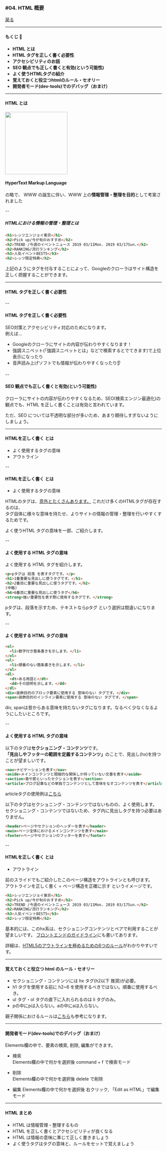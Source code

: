 ### #04. HTML 概要 

<a href="../">戻る</a>

---

#### もくじ 📝

<ul>
  <li class="-small"><b>HTML とは</b></li>
  <li class="-small"><b>HTML タグを正しく書く必要性</b></li>
  <li class="-small"><b>アクセシビリティのお話</b></li>
  <li class="-small"><b>SEO 観点でも正しく書くと有効(という可能性)</b></li>
  <li class="-small"><b>よく使うHTMLタグの紹介</b></li>
  <li class="-small"><b>覚えておくと役立つhtmlのルール・セオリー</b></li>
  <li class="-small"><b>開発者モード(dev-tools)でのデバッグ（おまけ）</b></li>
</ul>

---

#### HTML とは

<div class="-center"><img src="https://ijumori.net/wp-content/uploads/2018/02/HTML5-logo.png" width="200" /></div>

<h4><span class="-u">HyperText Markup Language</span></h4><p>の略で、
WWW の誕生に伴い、WWW 上の<b class="-u">情報管理・整理を目的</b>として考案されました </p>

--

##### HTMLにおける情報の管理・整理とは

```html
<h1>レッツエンジョイ東京</h1>
<h2>Pick up/今が旬のおすすめ</h2>
<h2>TREND /今週のイベントニュース 2019 03/11Mon. 2019 03/17Sun.</h2>
<h2>RANKING/流行ランキング</h2>
<h3>人気イベントBEST5</h3>
<h2>レッツ限定特典</h2>
```

上記のようにタグを付与することによって、Googleのクローラはサイト構造を正しく把握することができます。 

---

#### HTML タグを正しく書く必要性

--

#### HTML タグを正しく書く必要性

<p>SEO対策とアクセシビリティ対応のためになります。<br>例えば...</p>
<ul>
<li class="fragment">Googleのクローラにサイトの内容が伝わりやすくなります！</li>
<li class="fragment">強調スニペット(「強調スニペットとは」などで検索するとでてきます)で上位表示になったり</li>
<li class="fragment">音声読み上げソフトでも情報が伝わりやすくなったり👂</li>
</ul>

--

#### SEO 観点でも正しく書くと有効(という可能性)

クローラにサイトの内容が伝わりやすくなるため、SEO(検索エンジン最適化)の観点でも、HTML を正しく書くことは有効と言われています。

ただ、SEO については不透明な部分が多いため、あまり期待しすぎないようにしましょう。

---

#### HTMLを正しく書く とは
- よく使用するタグの意味
- アウトライン

-- 

#### HTMLを正しく書く とは
- よく使用するタグの意味

<p class="-mt36">HTMLのタグは、<a href="https://webgoto.net/html5/">意外とたくさんあります。</a>  
これだけ多くのHTMLタグが存在するのは、<br><span class="-b">タグ自体に様々な意味を持たせ</span>、よりサイトの情報の管理・整理を行いやすくするためです。</p>
<p class="-mt36">よく使うHTML タグの意味を一部、ご紹介します。</p>

--

#### よく使用する HTML タグの意味

よく使用する HTML タグを紹介します。  

```html
<p>pタグは 段落 を表すタグです。</p>
<h1>1番重要な見出しに使うタグです。</h1>
<h2>2番目に重要な見出しに使うタグです。</h2>
(中略)
<h6>6番目に重要な見出しに使うタグ</h6>
<strong>強い重要性を表す際に使用するタグです。</strong>
```
pタグは、<span class="-b">段落</span>を示すため、テキストならpタグ という選択は間違いになります。

--

#### よく使用する HTML タグの意味

```html
<ol>
  <li>数字付き箇条書きを示します。</li>
</ol>
<ul>
  <li>順番のない箇条書きを示します。</li>
</ul>
<dl>
  <dt>ある用語と</dt>
  <dd>その説明を示します。</dd>
</dl>
<div>装飾目的のブロック要素に使用する 意味のない タグです。</div>
<span>装飾目的のインライン要素に使用する 意味のない タグです。</span>
```
div, spanは昔からある意味を持たないタグになります。なるべく少なくなるようにしたいところです。

--

#### よく使用する HTML タグの意味

<p class="-small">以下のタグは<b class="-u">セクショニング・コンテンツ</b>です。<br><b class="-u">「見出しやフッターの範囲を定義するコンテンツ」</b>のことで、見出し(hx)を持つことが望ましいです。</p>

```html
<nav>ナビゲーションを表す</nav>
<aside>メインコンテンツと間接的な関係しか持っていない文書を表す</aside>
<section>章や節といったセクションを表す</section>
<article>ブログ記事などの単独でコンテンツとして意味をなすコンテンツを表す</article>
```
articleタグの使用例は<a href="https://arrown-blog.com/html5-section-article/#article-3">こちら</a>

<p class="-small -mt24">以下のタグはセクショニング・コンテンツではないものの、よく使用します。<br>セクショニング・コンテンツではないため、タグ内に見出しタグを持つ必要はありません。</p>

```html
<header>ページやセクションのヘッダーを表す</header>
<main>ページ全体におけるメインコンテンツを表す</main>
<footer>ページやセクションのフッターを表す</footer>
```

-- 

#### HTMLを正しく書く とは
- アウトライン

前のスライドでもご紹介したこのページ構造をアウトラインとも呼びます。  
アウトラインを正しく書く = ページ構造を正確に示す というイメージです。
```html
<h1>レッツエンジョイ東京</h1>
<h2>Pick up/今が旬のおすすめ</h2>
<h2>TREND /今週のイベントニュース 2019 03/11Mon. 2019 03/17Sun.</h2>
<h2>RANKING/流行ランキング</h2>
<h3>人気イベントBEST5</h3>
<h2>レッツ限定特典</h2>
```
基本的には、このhx系は、セクショニングコンテンツとペアで利用することが望ましいです。
<a href="https://gnavi-work.gnavi.co.jp/wiki/display/frontend/HTML#HTML-h1">フロントエンドのガイドライン</a>にも書いてあります。

詳細は、<a href="http://shibe97.tumblr.com/post/121266132377/html5%E3%81%AE%E3%82%A2%E3%82%A6%E3%83%88%E3%83%A9%E3%82%A4%E3%83%B3%E3%82%92%E6%A5%B5%E3%82%81%E3%82%8B%E3%81%9F%E3%82%81%E3%81%AE6%E3%81%A4%E3%81%AE%E3%83%AB%E3%83%BC%E3%83%AB">HTML5のアウトラインを極めるための6つのルール</a>がわかりやすいです。

---

#### 覚えておくと役立つ html のルール・セオリー

- セクショニング・コンテンツには hx タグ(h2以下 推奨)が必要。
- h1 タグを使用する前に h2~6 を使用するべきではない。順番に使用するべき。
- ul タグ・ol タグの直下に入れられるのは li タグのみ。
- pの中にpは入らない。aの中にaは入らない。

<p class="-mt24">親子関係におけるルールは<a href="https://yoshikawaweb.com/element/">こちら</a>も参考になります。</p>

---

#### 開発者モード(dev-tools)でのデバッグ（おまけ）

Elements欄の中で、要素の検索, 削除, 編集ができます。

- 検索  
Elements欄の中で何かを選択後 command + f で検索モード

- 削除  
Elements欄の中で何かを選択後 delete で削除

- 編集
Elements欄の中で何かを選択後 右クリック, 「Edit as HTML」で編集モード

---

#### HTML まとめ

- HTML は情報管理・整理するもの
- HTML を正しく書くとアクセシビリティが良くなる
- HTML は情報の意味に準じて正しく書きましょう
- よく使うタグはタグの意味と、ルールをセットで覚えましょう
